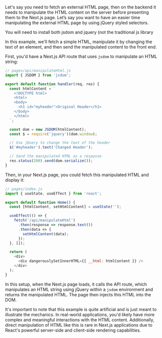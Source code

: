 
Let's say you need to fetch an external HTML page, then on the backend it needs to manipulate the HTML content on the server before presenting them to the Next.js page. Let’s say you want to have an easier time manipulating the external HTML page by using jQuery styled selectors.

You will need to install both jsdom and jquery (not the traditional js library

In this example, we'll fetch a simple HTML, manipulate it by changing the text of an element, and then send the manipulated content to the front end.

First, you'd have a Next.js API route that uses `jsdom` to manipulate an HTML string:

```javascript
// pages/api/manipulateHtml.js
import { JSDOM } from 'jsdom';

export default function handler(req, res) {
  const htmlContent = `
    <!DOCTYPE html>
    <html>
    <body>
      <h1 id="myheader">Original Header</h1>
    </body>
    </html>
  `;

  const dom = new JSDOM(htmlContent);
  const $ = require('jquery')(dom.window);

  // Use jQuery to change the text of the header
  $('#myheader').text('Changed Header');

  // Send the manipulated HTML as a response
  res.status(200).send(dom.serialize());
}
```

Then, in your Next.js page, you could fetch this manipulated HTML and display it:

```javascript
// pages/index.js
import { useState, useEffect } from 'react';

export default function Home() {
  const [htmlContent, setHtmlContent] = useState('');

  useEffect(() => {
    fetch('/api/manipulateHtml')
      .then(response => response.text())
      .then(data => {
        setHtmlContent(data);
      });
  }, []);

  return (
    <div>
      <div dangerouslySetInnerHTML={{ __html: htmlContent }} />
    </div>
  );
}
```

In this setup, when the Next.js page loads, it calls the API route, which manipulates an HTML string using jQuery within a `jsdom` environment and returns the manipulated HTML. The page then injects this HTML into the DOM.

It's important to note that this example is quite artificial and is just meant to illustrate the mechanics. In real-world applications, you'd likely have more complex and meaningful interactions with the HTML content. Additionally, direct manipulation of HTML like this is rare in Next.js applications due to React's powerful server-side and client-side rendering capabilities.
